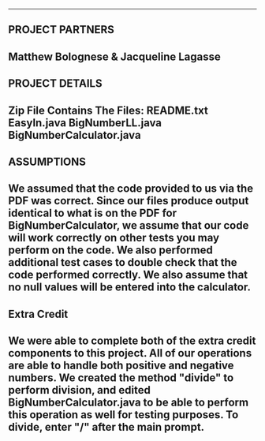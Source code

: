 -----------------------------
PROJECT PARTNERS
-----------------------------
Matthew Bolognese
&
Jacqueline Lagasse
-----------------------------
PROJECT DETAILS
-----------------------------
Zip File Contains The Files:
README.txt
EasyIn.java
BigNumberLL.java
BigNumberCalculator.java
-----------------------------
ASSUMPTIONS
-----------------------------
We assumed that the code provided to us via the PDF was correct.  Since our files produce output identical to what is on the PDF for BigNumberCalculator, we assume that our code will work correctly on other tests you may perform on the code. We also performed additional test cases to double check that the code performed correctly.  We also assume that no null values will be entered into the calculator.
-----------------------------
Extra Credit
-----------------------------
We were able to complete both of the extra credit components to this project.  All of our operations are able to handle both positive and negative numbers.  We created the method "divide" to perform division, and edited BigNumberCalculator.java to be able to perform this operation as well for testing purposes.  To divide, enter "/" after the main prompt.
-----------------------------
